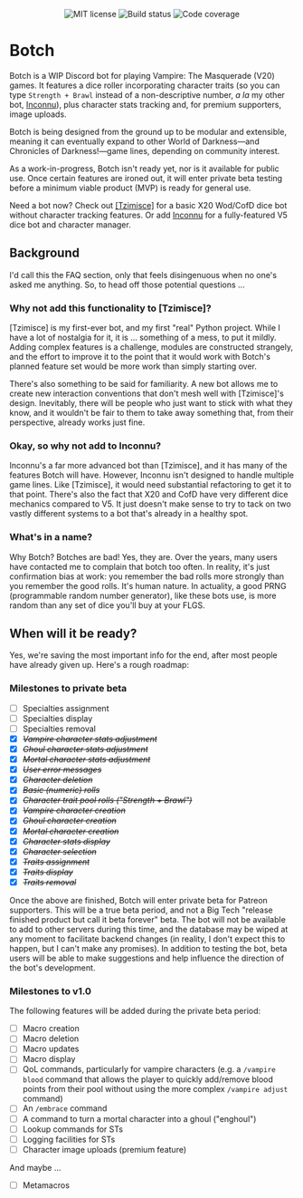<p align="center">
	<img src="https://img.shields.io/github/license/tiltowait/botch" alt="MIT license" />
	<img src="https://img.shields.io/github/actions/workflow/status/tiltowait/botch/ci.yml" alt="Build status">
	<img src="https://img.shields.io/codecov/c/github/tiltowait/botch" alt="Code coverage">
</p>

# Botch

Botch is a WIP Discord bot for playing Vampire: The Masquerade (V20) games. It features a dice roller incorporating character traits (so you can type `Strength + Brawl` instead of a non-descriptive number, *a la* my other bot, [Inconnu](https://github.com/tiltowait/inconnu)), plus character stats tracking and, for premium supporters, image uploads.

Botch is being designed from the ground up to be modular and extensible, meaning it can eventually expand to other World of Darkness—and Chronicles of Darkness!—game lines, depending on community interest.

As a work-in-progress, Botch isn't ready yet, nor is it available for public use. Once certain features are ironed out, it will enter private beta testing before a minimum viable product (MVP) is ready for general use.

Need a bot now? Check out [[Tzimisce]](https://tzimisce.app) for a basic X20 Wod/CofD dice bot without character tracking features. Or add [Inconnu](https://inconnu.app) for a fully-featured V5 dice bot and character manager.

## Background

I'd call this the FAQ section, only that feels disingenuous when no one's asked me anything. So, to head off those potential questions ...

### Why not add this functionality to [Tzimisce]?

[Tzimisce] is my first-ever bot, and my first "real" Python project. While I have a lot of nostalgia for it, it is ... something of a mess, to put it mildly. Adding complex features is a challenge, modules are constructed strangely, and the effort to improve it to the point that it would work with Botch's planned feature set would be more work than simply starting over.

There's also something to be said for familiarity. A new bot allows me to create new interaction conventions that don't mesh well with [Tzimisce]'s design. Inevitably, there will be people who just want to stick with what they know, and it wouldn't be fair to them to take away something that, from their perspective, already works just fine.

### Okay, so why not add to Inconnu?

Inconnu's a far more advanced bot than [Tzimisce], and it has many of the features Botch will have. However, Inconnu isn't designed to handle multiple game lines. Like [Tzimisce], it would need substantial refactoring to get it to that point. There's also the fact that X20 and CofD have very different dice mechanics compared to V5. It just doesn't make sense to try to tack on two vastly different systems to a bot that's already in a healthy spot.

### What's in a name?

Why Botch? Botches are bad! Yes, they are. Over the years, many users have contacted me to complain that botch too often. In reality, it's just confirmation bias at work: you remember the bad rolls more strongly than you remember the good rolls. It's human nature. In actuality, a good PRNG (programmable random number generator), like these bots use, is more random than any set of dice you'll buy at your FLGS.

## When will it be ready?

Yes, we're saving the most important info for the end, after most people have already given up. Here's a rough roadmap:

### Milestones to private beta

- [ ] Specialties assignment
- [ ] Specialties display
- [ ] Specialties removal
- [x] ~~*Vampire character stats adjustment*~~
- [x] ~~*Ghoul character stats adjustment*~~
- [x] ~~*Mortal character stats adjustment*~~
- [x] ~~*User error messages*~~
- [x] ~~*Character deletion*~~
- [x] ~~*Basic (numeric) rolls*~~
- [x] ~~*Character trait pool rolls ("Strength + Brawl")*~~
- [x] ~~*Vampire character creation*~~
- [x] ~~*Ghoul character creation*~~
- [x] ~~*Mortal character creation*~~
- [x] ~~*Character stats display*~~
- [x] ~~*Character selection*~~
- [x] ~~*Traits assignment*~~
- [x] ~~*Traits display*~~
- [x] ~~*Traits removal*~~

Once the above are finished, Botch will enter private beta for Patreon supporters. This will be a true beta period, and not a Big Tech "release finished product but call it beta forever" beta. The bot will not be available to add to other servers during this time, and the database may be wiped at any moment to facilitate backend changes (in reality, I don't expect this to happen, but I can't make any promises). In addition to testing the bot, beta users will be able to make suggestions and help influence the direction of the bot's development.

### Milestones to v1.0

The following features will be added during the private beta period:

- [ ] Macro creation
- [ ] Macro deletion
- [ ] Macro updates
- [ ] Macro display
- [ ] QoL commands, particularly for vampire characters (e.g. a `/vampire blood` command that allows the player to quickly add/remove blood points from their pool without using the more complex `/vampire adjust` command)
- [ ] An `/embrace` command
- [ ] A command to turn a mortal character into a ghoul ("enghoul")
- [ ] Lookup commands for STs
- [ ] Logging facilities for STs
- [ ] Character image uploads (premium feature)

And maybe ...

- [ ] Metamacros
